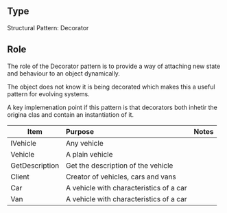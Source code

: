 ﻿## Type

Structural Pattern: Decorator

## Role

The role of the Decorator pattern is to provide a way of attaching new state and behaviour to an object dynamically.

The object does not know it is being decorated which makes this a useful pattern for evolving systems.

A key implemenation point if this pattern is that decorators both inhetir the origina clas and contain an instantiation of it.



| Item        | Purpose           | Notes  |
| ------------- |:-------------|:-----|
| IVehicle      | Any vehicle |  |
| Vehicle      | A plain vehicle|  |
| GetDescription      | Get the description of the vehicle |  |
| Client      | Creator of vehicles, cars and vans |  |
| Car      | A vehicle with characteristics of a car |  |
| Van      | A vehicle with characteristics of a car |  |
